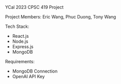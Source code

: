 YCal 2023 CPSC 419 Project

Project Members: Eric Wang, Phuc Duong, Tony Wang

Tech Stack:

- React.js
- Node.js
- Express.js
- MongoDB

Requirements:
- MongoDB Connection
- OpenAI API Key


